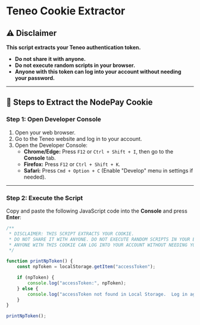 # Teneo Cookie Extractor  

## ⚠️ Disclaimer  
**This script extracts your Teneo authentication token.**  
- **Do not share it with anyone.**  
- **Do not execute random scripts in your browser.**  
- **Anyone with this token can log into your account without needing your password.**  

---

## 📌 Steps to Extract the NodePay Cookie  

### Step 1: Open Developer Console  
1. Open your web browser.  
2. Go to the Teneo website and log in to your account.  
3. Open the Developer Console:  
   - **Chrome/Edge:** Press `F12` or `Ctrl + Shift + I`, then go to the **Console** tab.  
   - **Firefox:** Press `F12` or `Ctrl + Shift + K`.  
   - **Safari:** Press `Cmd + Option + C` (Enable "Develop" menu in settings if needed).  

---

### Step 2: Execute the Script  
Copy and paste the following JavaScript code into the **Console** and press **Enter**:  

```javascript
/**
 * DISCLAIMER: THIS SCRIPT EXTRACTS YOUR COOKIE.  
 * DO NOT SHARE IT WITH ANYONE. DO NOT EXECUTE RANDOM SCRIPTS IN YOUR BROWSER.  
 * ANYONE WITH THIS COOKIE CAN LOG INTO YOUR ACCOUNT WITHOUT NEEDING YOUR PASSWORD.  
 */

function printNpToken() {
    const npToken = localStorage.getItem("accessToken");

    if (npToken) {
        console.log("accessToken:", npToken);
    } else {
        console.log("accessToken not found in Local Storage.  Log in again");
    }
}

printNpToken();


